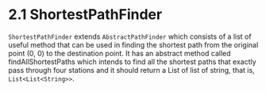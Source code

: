 # 2.1 ShortestPathFinder

`ShortestPathFinder` extends `AbstractPathFinder` which consists of a list of useful method that can be used in finding the shortest path from the original point (0, 0) to the destination point. It has an abstract method called findAllShortestPaths which intends to find all the shortest paths that exactly pass through four stations and it should return a List of list of string, that is, `List<List<String>>`.

